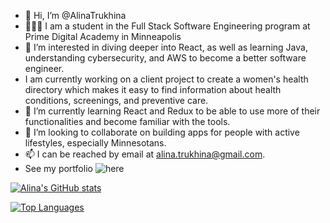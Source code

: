 - 👋 Hi, I’m @AlinaTrukhina
- 🧑🏼‍💻 I am a student in the Full Stack Software Engineering program at Prime Digital Academy in Minneapolis
- 👀 I’m interested in diving deeper into React, as well as learning Java, understanding cybersecurity, and AWS to become a better software engineer.
- I am currently working on a client project to create a women's health directory which makes it easy to find information about health conditions, screenings, and preventive care.
- 🌱 I’m currently learning React and Redux to be able to use more of their functionalities and become familiar with the tools.
- 💞️ I’m looking to collaborate on building apps for people with active lifestyles, especially Minnesotans.
- 📫 I can be reached by email at alina.trukhina@gmail.com.
- See my portfolio ![here](https://alina-trukhina-portfolio.vercel.app/)

<!---
AlinaTrukhina/AlinaTrukhina is a ✨ special ✨ repository because its `README.md` (this file) appears on your GitHub profile.
You can click the Preview link to take a look at your changes.
--->
[![Alina's GitHub stats](https://github-readme-stats.vercel.app/api?username=AlinaTrukhina&show_icons=true&theme=tokyonight)](https://github.com/AlinaTrukhina/github-readme-stats)

[![Top Languages](https://github-readme-stats.vercel.app/api/top-langs/?username=AlinaTrukhina)](https://github.com/AlinaTrukhina/github-readme-stats)
